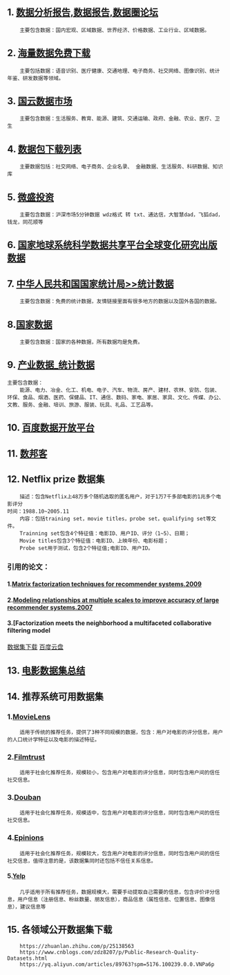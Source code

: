 ## 1. [数据分析报告,数据报告,数据圈论坛](http://www.shujuquan.com.cn/) 
        主要包含数据：国内宏观、区域数据、世界经济、价格数据、工业行业、区域数据。
## 2. [海量数据免费下载](http://www.datatang.com/)
        主要包括数据：语音识别、医疗健康、交通地理、电子商务、社交网络、图像识别、统计年鉴、研发数据等领域。
## 3. [国云数据市场]( http://www.moojnn.com/)
        主要包含数据：生活服务、教育、能源、建筑、交通运输、政府、金融、农业、医疗、卫生
## 4. [数据包下载列表]( http://www.dataduoduo.com/) 
        主要数据包括：社交网络、电子商务、企业名录、 金融数据、生活服务、科研数据、知识库
## 5. [微盛投资](http://www.wstock.net/wstock/wsmin.htm)
        主要包含数据：沪深市场5分钟数据 wdz格式 转 txt、通达信，大智慧dad，飞狐dad，钱龙，同花顺等
## 6. [国家地球系统科学数据共享平台全球变化研究出版数据](http://www.geodata.cn/thematicView/)
## 7. [中华人民共和国国家统计局>>统计数据](http://www.stats.gov.cn/tjsj/)
        主要包含数据：免费的统计数据，友情链接里面有很多地方的数据以及国外各国的数据。
## 8.[国家数据](http://data.stats.gov.cn/)
        主要包含数据：国家的各种数据，所有数据均是免费。
## 9. [产业数据_统计数据](http://www.chyxx.com/data/)
    主要包含数据： 
        能源、电力、冶金、化工、机电、电子、汽车、物流、房产、建材、农林、安防、包装、环保、食品、烟酒、医药、保健品、IT、通信、数码、家电、家居、家具、文化、传媒、办公、文教、服务、金融、培训、旅游、服装、玩具、礼品、工艺品等。
## 10. [百度数据开放平台](https://open.baidu.com/open/#/)
    
## 11. [数邦客]( http://www.databanker.cn/)
   
## 12. Netflix prize 数据集
        描述：包含Netflix上48万多个随机选取的匿名用户，对于1万7千多部电影的1兆多个电影评分
    时间：1988.10~2005.11
        内容：包括training set，movie titles，probe set，qualifying set等文件。
        Trainning set包含4个特征值：电影ID、用户ID、评分（1~5）、日期；
        Movie titles包含3个特征值：电影ID、上映年份、电影标题；
        Probe set用于测试，包含2个特征值;电影ID、用户ID。
### 引用的论文：
 #### 1.[Matrix factorization techniques for recommender systems.2009](https://datajobs.com/data-science-repo/Recommender-Systems-%5BNetflix%5D.pdf)
            
#### 2.[Modeling relationships at multiple scales to improve accuracy of large recommender systems.2007](https://dl.acm.org/citation.cfm?id=1281206)
            
#### 3.[Factorization meets the neighborhood a multifaceted collaborative filtering model
[数据集下载](https://www.kaggle.com/netflix-inc/netflix-prize-data)
[百度云盘](http://dataju.cn/Dataju/web/datasetInstanceDetail/32)
        
## 13. [电影数据集总结]( https://blog.csdn.net/czzffff/article/details/44179087)
## 14. 推荐系统可用数据集
### 1.[MovieLens](https://grouplens.org/datasets/movielens/)
        适用于传统的推荐任务，提供了3种不同规模的数据，包含：用户对电影的评分信息，用户的人口统计学特征以及电影的描述特征。
### 2.[Filmtrust](http://www.librec.net/datasets/filmtrust.zip)
        适用于社会化推荐任务，规模较小，包含用户对电影的评分信息，同时包含用户间的信任社交信息。   
### 3.[Douban](https://www.cse.cuhk.edu.hk/irwin.king.new/pub/data/douban)
        适用于社会化推荐任务，规模适中，包含用户对电影的评分信息，同时包含用户间的信任社交信息。 
### 4.[Epinions](http://www.trustlet.org/datasets/)
        适用于社会化推荐任务，规模较大，包含用户对电影的评分信息，同时包含用户间的信任社交信息，值得注意的是，该数据集同时还包括不信任关系信息。
#### 5.[Yelp]( https://www.yelp.com/dataset/challenge)
        几乎适用于所有推荐任务，数据规模大，需要手动提取自己需要的信息，包含评价评分信息，用户信息（注册信息、粉丝数量、朋友信息），商品信息（属性信息、位置信息、图像信息），建议信息等  
## 15. 各领域公开数据集下载
        https://zhuanlan.zhihu.com/p/25138563
        https://www.cnblogs.com/zdz8207/p/Public-Research-Quality-Datasets.html
        https://yq.aliyun.com/articles/89763?spm=5176.100239.0.0.VNPa6p